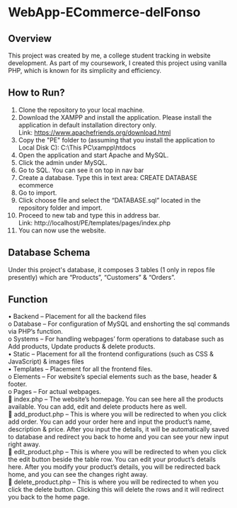 # WebApp-ECommerce-delFonso

## Overview
This project was created by me, a college student tracking in website development. As part of my coursework, I created this project using vanilla PHP, which is known for its simplicity and efficiency. 

## How to Run?
1.	Clone the repository to your local machine.
2.	Download the XAMPP and install the application. Please install the application in default installation directory only. <br />
   Link: https://www.apachefriends.org/download.html
4.	Copy the "PE" folder to (assuming that you install the application to Local Disk C):
C:\This PC\xampp\htdocs
5.	Open the application and start Apache and MySQL.
6.	Click the admin under MySQL.
7.	Go to SQL. You can see it on top in nav bar
8.	Create a database. 
Type this in text area: CREATE DATABASE ecommerce
9.	Go to import.
10.	Click choose file and select the “DATABASE.sql” located in the repository folder and import.
11.	Proceed to new tab and type this in address bar. <br />
    Link: http://localhost/PE/templates/pages/index.php
13.	You can now use the website.

## Database Schema
Under this project's database, it composes 3 tables (1 only in repos file presently) which are “Products”, “Customers” & “Orders”.

## Function
• Backend – Placement for all the backend files <br />
o Database – For configuration of MySQL and enshorting the sql commands via PHP’s function. <br />
o Systems – For handling webpages’ form operations to database such as Add products, Update products & delete products. <br />
• Static – Placement for all the frontend configurations (such as CSS & JavaScript) & images files <br />
• Templates – Placement for all the frontend files. <br />
o Elements – For website’s special elements such as the base, header & footer. <br />
o Pages – For actual webpages. <br />
 index.php – The website’s homepage. You can see here all the products available. You can add, edit and delete products here as well. <br /> 
 add_product.php – This is where you will be redirected to when you click add order. You can add your order here and input the product’s name, description & price. After you input the details, it will be automatically saved to database and redirect you back to home and you can see your new input right away. <br />
 edit_product.php – This is where you will be redirected to when you click the edit button beside the table row. You can edit your product’s details here. After you modify your product’s details, you will be redirected back home, and you can see the changes right away. <br />
 delete_product.php – This is where you will be redirected to when you click the delete button. Clicking this will delete the rows and it will redirect you back to the home page. <br />
